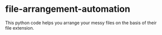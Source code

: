 # file-arrangement-automation
This python code helps you arrange your messy files on the basis of their file extension.
